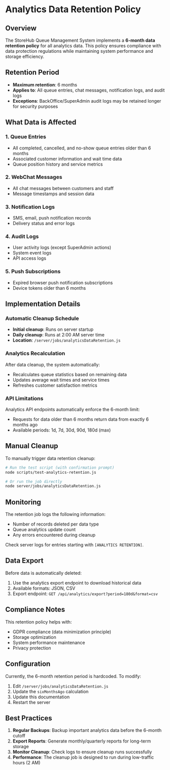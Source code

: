 # Analytics Data Retention Policy

## Overview

The StoreHub Queue Management System implements a **6-month data retention policy** for all analytics data. This policy ensures compliance with data protection regulations while maintaining system performance and storage efficiency.

## Retention Period

- **Maximum retention**: 6 months
- **Applies to**: All queue entries, chat messages, notification logs, and audit logs
- **Exceptions**: BackOffice/SuperAdmin audit logs may be retained longer for security purposes

## What Data is Affected

### 1. Queue Entries
- All completed, cancelled, and no-show queue entries older than 6 months
- Associated customer information and wait time data
- Queue position history and service metrics

### 2. WebChat Messages
- All chat messages between customers and staff
- Message timestamps and session data

### 3. Notification Logs
- SMS, email, push notification records
- Delivery status and error logs

### 4. Audit Logs
- User activity logs (except SuperAdmin actions)
- System event logs
- API access logs

### 5. Push Subscriptions
- Expired browser push notification subscriptions
- Device tokens older than 6 months

## Implementation Details

### Automatic Cleanup Schedule
- **Initial cleanup**: Runs on server startup
- **Daily cleanup**: Runs at 2:00 AM server time
- **Location**: `/server/jobs/analyticsDataRetention.js`

### Analytics Recalculation
After data cleanup, the system automatically:
- Recalculates queue statistics based on remaining data
- Updates average wait times and service times
- Refreshes customer satisfaction metrics

### API Limitations
Analytics API endpoints automatically enforce the 6-month limit:
- Requests for data older than 6 months return data from exactly 6 months ago
- Available periods: 1d, 7d, 30d, 90d, 180d (max)

## Manual Cleanup

To manually trigger data retention cleanup:

```bash
# Run the test script (with confirmation prompt)
node scripts/test-analytics-retention.js

# Or run the job directly
node server/jobs/analyticsDataRetention.js
```

## Monitoring

The retention job logs the following information:
- Number of records deleted per data type
- Queue analytics update count
- Any errors encountered during cleanup

Check server logs for entries starting with `[ANALYTICS RETENTION]`.

## Data Export

Before data is automatically deleted:
1. Use the analytics export endpoint to download historical data
2. Available formats: JSON, CSV
3. Export endpoint: `GET /api/analytics/export?period=180d&format=csv`

## Compliance Notes

This retention policy helps with:
- GDPR compliance (data minimization principle)
- Storage optimization
- System performance maintenance
- Privacy protection

## Configuration

Currently, the 6-month retention period is hardcoded. To modify:
1. Edit `/server/jobs/analyticsDataRetention.js`
2. Update the `sixMonthsAgo` calculation
3. Update this documentation
4. Restart the server

## Best Practices

1. **Regular Backups**: Backup important analytics data before the 6-month cutoff
2. **Export Reports**: Generate monthly/quarterly reports for long-term storage
3. **Monitor Cleanup**: Check logs to ensure cleanup runs successfully
4. **Performance**: The cleanup job is designed to run during low-traffic hours (2 AM)